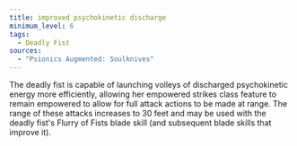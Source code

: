 ```yaml
---
title: improved psychokinetic discharge
minimum_level: 6
tags:
  - Deadly Fist
sources:
  - "Psionics Augmented: Soulknives"
---
```


The deadly fist is capable of launching volleys of discharged psychokinetic energy more efficiently, allowing her empowered strikes class feature to remain empowered to allow for full attack actions to be made at range. The range of these attacks increases to 30 feet and may be used with the deadly fist's Flurry of Fists blade skill (and subsequent blade skills that improve it).
